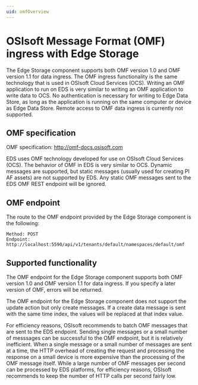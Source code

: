 ```yaml
---
uid: omfOverview
---
```


# OSIsoft Message Format (OMF) ingress with Edge Storage

The Edge Storage component supports both OMF version 1.0 and OMF version 1.1 for data ingress. The OMF ingress functionality is the same technology that is used in OSIsoft Cloud Services (OCS). Writing an OMF application to run on EDS is very similar to writing an OMF application to write data to OCS. No authentication is necessary for writing to Edge Data Store, as long as the application is running on the same computer or device as Edge Data Store. Remote access to OMF data ingress is currently not supported.

## OMF specification

OMF specification: <http://omf-docs.osisoft.com>

EDS uses OMF technology developed for use on OSIsoft Cloud Services (OCS). The behavior of OMF in EDS is very similar to OCS. Dynamic messages are supported, but static messages (usually used for creating PI AF assets) are not supported by EDS. Any static OMF messages sent to the EDS OMF REST endpoint will be ignored.

## OMF endpoint

The route to the OMF endpoint provided by the Edge Storage component is the following:

```http
Method: POST
Endpoint: http://localhost:5590/api/v1/tenants/default/namespaces/default/omf
```

## Supported functionality

The OMF endpoint for the Edge Storage component supports both OMF version 1.0 and OMF version 1.1 for data ingress. If you specify a later version of OMF, errors will be returned.

The OMF endpoint for the Edge Storage component does not support the update action but only create messages. If a create data message is sent with the same time index, the values will be replaced at that index value.

For efficiency reasons, OSIsoft recommends to batch OMF messages that are sent to the EDS endpoint. Sending single messages or a small number of messsages can be successful to the OMF endpoint, but it is relatively inefficient. When a single message or a small number of messages are sent at a time, the HTTP overhead of creating the request and processing the response on a small device is more expensive than the processing of the OMF message itself. While a large number of OMF messages per second can be processed by EDS platforms, for efficiency reasons, OSIsoft recommends to keep the number of HTTP calls per second fairly low.
